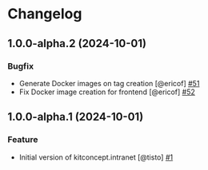 # Changelog

<!-- You should *NOT* be adding new change log entries to this file.
     You should create a file in the news directory instead.
     For helpful instructions, please see:
     https://6.docs.plone.org/volto/developer-guidelines/contributing.html#create-a-pull-request
-->

<!-- towncrier release notes start -->

## 1.0.0-alpha.2 (2024-10-01)

### Bugfix

- Generate Docker images on tag creation [@ericof] [#51](https://github.com/kitconcept/kitconcept.intranet/issue/51)
- Fix Docker image creation for frontend [@ericof] [#52](https://github.com/kitconcept/kitconcept.intranet/issue/52)

## 1.0.0-alpha.1 (2024-10-01)

### Feature

- Initial version of kitconcept.intranet [@tisto] [#1](https://github.com/kitconcept/kitconcept.intranet/issue/1)
